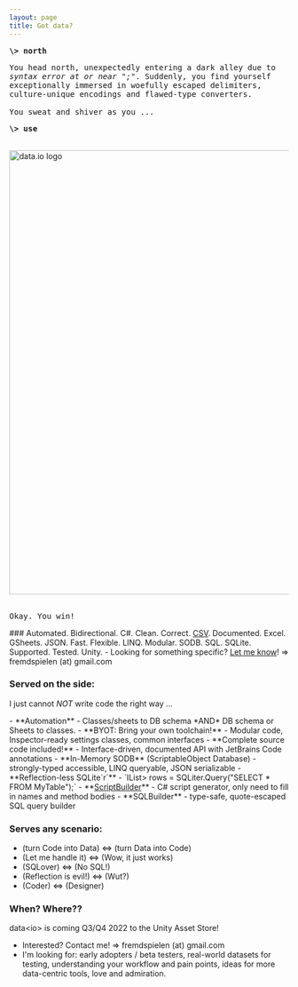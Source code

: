 ```yaml
---
layout: page
title: Got data?
---
```

<p style="font-family:Consolas, Monaco, 'Andale Mono', monospace" size="12pt"><strong>\> north</strong></p>
<p style="font-family:Consolas, Monaco, 'Andale Mono', monospace" size="4pt">You head north, unexpectedly entering a dark alley due to <i>syntax error at or near ";"</i>. Suddenly, you find yourself exceptionally immersed in woefully escaped delimiters, culture-unique encodings and flawed-type converters.<br/>
<br/>
You sweat and shiver as you ...</p>
<p style="font-family:Consolas, Monaco, 'Andale Mono', monospace" size="16"><strong>\> use</strong></p><br/>
<img src="/data.io-home/assets/data.io-banner-transparent-cropped.png" alt="data.io logo" width="800"/><br/><br/>
<p style="font-family:Consolas, Monaco, 'Andale Mono', monospace" size="3">Okay. You win!</p>
### Automated. Bidirectional. C#. Clean. Correct. <a target="_blank" href="docs/api/Data.IO.CSV.Reader.CSVReader.html">CSV</a>. Documented. Excel. GSheets. JSON. Fast. Flexible. LINQ. Modular. SODB. SQL. SQLite. Supported. Tested. Unity.
- Looking for something specific? <a href="mailto:fremdspielen@gmail.com">Let me know</a>! => fremdspielen (at) gmail.com

### Served on the side:
I just cannot _NOT_ write code the right way ...
<p/>
- **Automation**
  - Classes/sheets to DB schema *AND* DB schema or Sheets to classes.
- **BYOT: Bring your own toolchain!**
  - Modular code, Inspector-ready settings classes, common interfaces
- **Complete source code included!**
  - Interface-driven, documented API with JetBrains Code annotations
- **In-Memory SODB** (ScriptableObject Database)
  - strongly-typed accessible, LINQ queryable, JSON serializable
- **Reflection-less SQLite`r´**
  - `IList<IList<object>> rows = SQLiter.Query("SELECT * FROM MyTable");`
- **<a target="_blank" href="docs/api/Data.IO.Script.Builder.ScriptBuilder.html">ScriptBuilder</a>**
  - C# script generator, only need to fill in names and method bodies
- **SQLBuilder**
  - type-safe, quote-escaped SQL query builder

### Serves any scenario: 
- (turn Code into Data) <=> (turn Data into Code)
- (Let me handle it) <=> (Wow, it just works)
- (SQLover) <=> (No SQL!)
- (Reflection is evil!) <=> (Wut?)
- (Coder) <=> (Designer)

### When? Where??

data&lt;io&gt; is coming Q3/Q4 2022 to the Unity Asset Store!

- Interested? Contact me! => fremdspielen (at) gmail.com
- I'm looking for: early adopters / beta testers, real-world datasets for testing, understanding your workflow and pain points, ideas for more data-centric tools, love and admiration.
